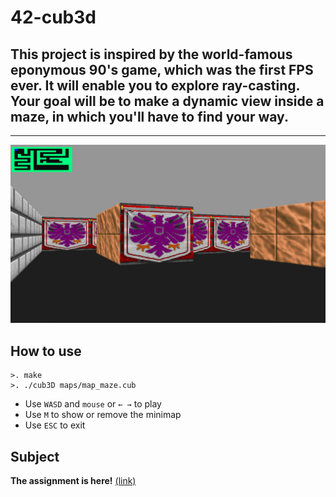# 42-cub3d
## This project is inspired by the world-famous eponymous 90's game, which was the first FPS ever. It will enable you to explore ray-casting. Your goal will be to make a dynamic view inside a maze, in which you'll have to find your way.
---
![image](includes/cub3D.png)
## How to use
	>. make
	>. ./cub3D maps/map_maze.cub
* Use ```WASD``` and `mouse` or `← →` to play
* Use ```M``` to show or remove the minimap
* Use ```ESC``` to exit
## Subject
**The assignment is here!** [(link)](https://github.com/AtaullinShamil/42-cub3d/blob/main/includes/cub3d_subject.pdf)

